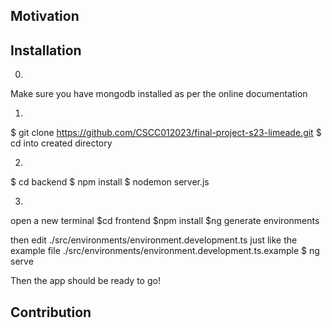 ## Motivation

## Installation

0.  
Make sure you have mongodb installed as per the online documentation

1.  
$ git clone https://github.com/CSCC012023/final-project-s23-limeade.git
$ cd into created directory
 
2. 
$ cd backend 
$ npm install
$ nodemon server.js

3.  
open a new terminal
$cd frontend
$npm install 
$ng generate environments

then edit ./src/environments/environment.development.ts just like the example file ./src/environments/environment.development.ts.example
$ ng serve

Then the app should be ready to go!

## Contribution
